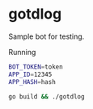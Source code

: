 # gotdlog

Sample bot for testing.

Running

```bash
BOT_TOKEN=token
APP_ID=12345
APP_HASH=hash

go build && ./gotdlog

```